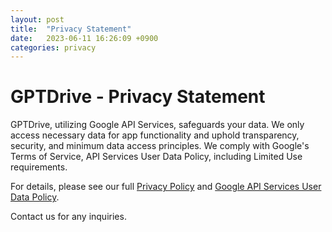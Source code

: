 ```yaml
---
layout: post
title:  "Privacy Statement"
date:   2023-06-11 16:26:09 +0900
categories: privacy
---
```


# GPTDrive - Privacy Statement

GPTDrive, utilizing Google API Services, safeguards your data. We only access necessary data for app functionality and uphold transparency, security, and minimum data access principles. We comply with Google's Terms of Service, API Services User Data Policy, including Limited Use requirements.

For details, please see our full [Privacy Policy](https://gptdrive.github.io/privacy/2023/07/12/privacy-policy-detail.html) and [Google API Services User Data Policy](https://developers.google.com/terms/api-services-user-data-policy).

Contact us for any inquiries.
